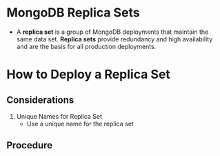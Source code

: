 # MongoDB Replica Sets

- A **replica set** is a group of MongoDB deployments that maintain the same data set. **Replica sets** provide redundancy and high availability and are the basis for all production deployments.

# How to Deploy a Replica Set

## Considerations

1. Unique Names for Replica Set
   - Use a unique name for the replica set

## Procedure
